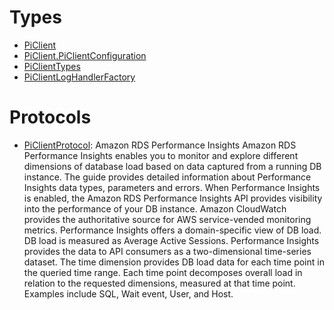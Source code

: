 # Types

  - [PiClient](/aws-sdk-swift/reference/0.x/AWSPI/PiClient)
  - [PiClient.PiClientConfiguration](/aws-sdk-swift/reference/0.x/AWSPI/PiClient_PiClientConfiguration)
  - [PiClientTypes](/aws-sdk-swift/reference/0.x/AWSPI/PiClientTypes)
  - [PiClientLogHandlerFactory](/aws-sdk-swift/reference/0.x/AWSPI/PiClientLogHandlerFactory)

# Protocols

  - [PiClientProtocol](/aws-sdk-swift/reference/0.x/AWSPI/PiClientProtocol):
    Amazon RDS Performance Insights Amazon RDS Performance Insights enables you to monitor and explore different dimensions of database load based on data captured from a running DB instance. The guide provides detailed information about Performance Insights data types, parameters and errors. When Performance Insights is enabled, the Amazon RDS Performance Insights API provides visibility into the performance of your DB instance. Amazon CloudWatch provides the authoritative source for AWS service-vended monitoring metrics. Performance Insights offers a domain-specific view of DB load. DB load is measured as Average Active Sessions. Performance Insights provides the data to API consumers as a two-dimensional time-series dataset. The time dimension provides DB load data for each time point in the queried time range. Each time point decomposes overall load in relation to the requested dimensions, measured at that time point. Examples include SQL, Wait event, User, and Host.
